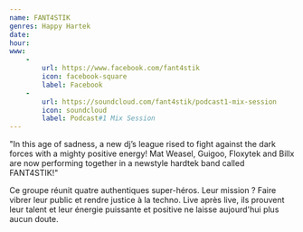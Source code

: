 ```yaml
---
name: FANT4STIK
genres: Happy Hartek
date:
hour:
www:
    -
        url: https://www.facebook.com/fant4stik
        icon: facebook-square
        label: Facebook
    -
        url: https://soundcloud.com/fant4stik/podcast1-mix-session
        icon: soundcloud
        label: Podcast#1 Mix Session
---
```

"In this age of sadness, a new dj’s league rised to fight against the dark forces with a mighty positive energy! Mat Weasel, Guigoo, Floxytek and Billx are now performing together in a newstyle hardtek band called FANT4STIK!"

Ce groupe réunit quatre authentiques super-héros. Leur mission ? Faire vibrer leur public et rendre justice à la techno. Live après live, ils prouvent leur talent et leur énergie puissante et positive ne laisse aujourd'hui plus aucun doute.
